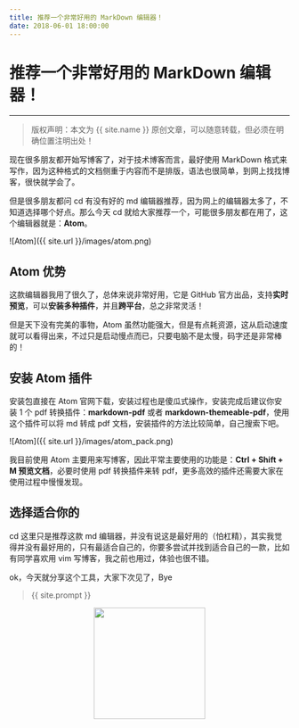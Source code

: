```yaml
---
title: 推荐一个非常好用的 MarkDown 编辑器！
date: 2018-06-01 18:00:00
---
```

# 推荐一个非常好用的 MarkDown 编辑器！
***
> 版权声明：本文为 {{ site.name }} 原创文章，可以随意转载，但必须在明确位置注明出处！

现在很多朋友都开始写博客了，对于技术博客而言，最好使用 MarkDown 格式来写作，因为这种格式的文档侧重于内容而不是排版，语法也很简单，到网上找找博客，很快就学会了。

但是很多朋友都问 cd 有没有好的 md 编辑器推荐，因为网上的编辑器太多了，不知道选择哪个好点。那么今天 cd 就给大家推荐一个，可能很多朋友都在用了，这个编辑器就是：**Atom**。

![Atom]({{ site.url }}/images/atom.png)

## Atom 优势
这款编辑器我用了很久了，总体来说非常好用，它是 GitHub 官方出品，支持**实时预览**，可以**安装多种插件**，并且**跨平台**，总之非常灵活！

但是天下没有完美的事物，Atom 虽然功能强大，但是有点耗资源，这从启动速度就可以看得出来，不过只是启动慢点而已，只要电脑不是太慢，码字还是非常棒的！

## 安装 Atom 插件
安装包直接在 Atom 官网下载，安装过程也是傻瓜式操作，安装完成后建议你安装 1 个 pdf 转换插件：**markdown-pdf** 或者 **markdown-themeable-pdf**，使用这个插件可以将 md 转成 pdf 文档，安装插件的方法比较简单，自己搜索下吧。

![Atom]({{ site.url }}/images/atom_pack.png)

我目前使用 Atom 主要用来写博客，因此平常主要使用的功能是：**Ctrl + Shift + M 预览文档**，必要时使用 pdf 转换插件来转 pdf，更多高效的插件还需要大家在使用过程中慢慢发现。

## 选择适合你的
cd 这里只是推荐这款 md 编辑器，并没有说这是最好用的（怕杠精），其实我觉得并没有最好用的，只有最适合自己的，你要多尝试并找到适合自己的一款，比如有同学喜欢用 vim 写博客，我之前也用过，体验也很不错。

ok，今天就分享这个工具，大家下次见了，Bye
> {{ site.prompt }}

<div  align="center">
<img src="http://cdeveloper.cn/images/wechart.jpg" width = "200" height = "200"/>
